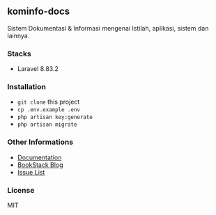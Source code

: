 ## kominfo-docs

Sistem Dokumentasi & Informasi mengenai Istilah, aplikasi, sistem dan lainnya.
### Stacks

- Laravel 8.83.2

### Installation

- ```git clone``` this project
- ```cp .env.example .env```
- ```php artisan key:generate```
- ```php artisan migrate```

### Other Informations

* [Documentation](https://www.bookstackapp.com/docs)
* [BookStack Blog](https://www.bookstackapp.com/blog)
* [Issue List](https://github.com/BookStackApp/BookStack/issues)

### License

MIT 
